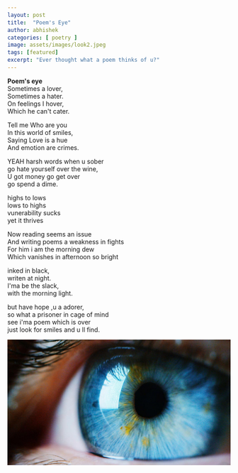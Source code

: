 ```yaml
---
layout: post
title:  "Poem's Eye"
author: abhishek
categories: [ poetry ]
image: assets/images/look2.jpeg
tags: [featured]
excerpt: "Ever thought what a poem thinks of u?"
---
```


**Poem's eye**  
Sometimes a lover,  
Sometimes a hater.  
On feelings I hover,  
Which he can't cater.  

Tell me Who are you  
In this world of smiles,  
Saying Love is a hue  
And emotion are crimes.  

YEAH harsh words when u sober  
go hate yourself over the wine,  
U got money go get over  
go spend a dime.  

highs to lows  
lows to highs  
vunerability sucks  
yet it thrives  

Now reading seems an issue  
And writing poems a weakness in fights  
For him i am the morning dew  
Which vanishes in afternoon so bright  

inked in black,  
writen at night.  
I'ma be the slack,  
with the morning light.      

but have hope ,u a adorer,  
so what a prisoner in cage of mind  
see i'ma poem which is over  
just look for smiles and u ll find.

![Poem's eye!](/assets/images/look.jpg "poem's eye")
